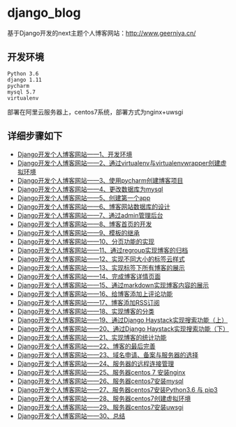 # django_blog
基于Django开发的next主题个人博客网站：http://www.geerniya.cn/

## 开发环境

```
Python 3.6
django 1.11
pycharm
mysql 5.7
virtualenv
```
部署在阿里云服务器上，centos7系统，部署方式为nginx+uwsgi

## 详细步骤如下

-  [Django开发个人博客网站——1、开发环境](http://www.geerniya.cn/blog/17/)
- [Django开发个人博客网站——2、通过virtualenv与virtualenvwrapper创建虚拟环境](http://www.geerniya.cn/blog/18/)
- [Django开发个人博客网站——3、使用pycharm创建博客项目](http://www.geerniya.cn/blog/19/)
- [Django开发个人博客网站——4、更改数据库为mysql](http://www.geerniya.cn/blog/20/)
- [Django开发个人博客网站——5、创建第一个app](http://www.geerniya.cn/blog/21/)
- [Django开发个人博客网站——6、博客网站数据库的设计](http://www.geerniya.cn/blog/23/)
- [Django开发个人博客网站——7、通过admin管理后台](http://www.geerniya.cn/blog/24/)
- [Django开发个人博客网站——8、博客首页的开发](http://www.geerniya.cn/blog/25/)
- [Django开发个人博客网站——9、模板的继承](http://www.geerniya.cn/blog/26/)
- [Django开发个人博客网站——10、分页功能的实现](http://www.geerniya.cn/blog/27/)
- [Django开发个人博客网站——11、通过regroup实现博客的归档](http://www.geerniya.cn/blog/28/)
- [Django开发个人博客网站——12、实现不同大小的标签云样式](http://www.geerniya.cn/blog/29/)
- [Django开发个人博客网站——13、实现标签下所有博客的展示](http://www.geerniya.cn/blog/31/)
- [Django开发个人博客网站——14、完成博客详情页面](http://www.geerniya.cn/blog/32/)
- [Django开发个人博客网站——15、通过markdown实现博客内容的展示](http://www.geerniya.cn/blog/33/)
- [Django开发个人博客网站——16、给博客添加上评论功能](http://www.geerniya.cn/blog/34/)
- [Django开发个人博客网站——17、博客添加RSS订阅](http://www.geerniya.cn/blog/35/)
- [Django开发个人博客网站——18、实现博客的分类](http://www.geerniya.cn/blog/36/)
- [Django开发个人博客网站——19、通过Django Haystack实现搜索功能（上）](http://www.geerniya.cn/blog/37/)
- [Django开发个人博客网站——20、通过Django Haystack实现搜索功能（下）](http://www.geerniya.cn/blog/38/)
- [Django开发个人博客网站——21、实现博客的统计功能](http://www.geerniya.cn/blog/40/)
- [Django开发个人博客网站——22、博客的最后完善](http://www.geerniya.cn/blog/41/)
- [Django开发个人博客网站——23、域名申请、备案与服务器的选择](http://www.geerniya.cn/blog/42/)
- [Django开发个人博客网站——24、服务器的远程连接管理](http://www.geerniya.cn/blog/43/)
- [Django开发个人博客网站——25、服务器centos 7 安装nginx](http://www.geerniya.cn/blog/44/)
- [Django开发个人博客网站——26、服务器centos7安装mysql](http://www.geerniya.cn/blog/45/)
- [Django开发个人博客网站——27、服务器centos7安装Python3.6 与 pip3](http://www.geerniya.cn/blog/46/)
- [Django开发个人博客网站——28、服务器centos7创建虚拟环境](http://www.geerniya.cn/blog/47/)
- [Django开发个人博客网站——29、服务器centos7安装uwsgi](http://www.geerniya.cn/blog/48/)
- [Django开发个人博客网站——30、总结](http://www.geerniya.cn/blog/49/)
